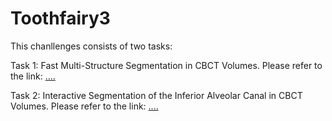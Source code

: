 # Toothfairy3
This chanllenges consists of two tasks:

Task 1: Fast Multi-Structure Segmentation in CBCT Volumes. Please refer to the link: [....](https://github.com/duola-wa/MICCAI-2025-ToothFairy3-Task-1)

Task 2: Interactive Segmentation of the Inferior Alveolar Canal in CBCT Volumes. Please refer to the link: [....](https://github.com/duola-wa/MICCAI-2025-ToothFairy3-Task-2)
